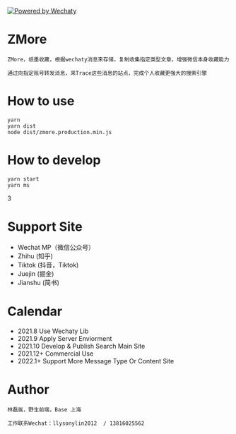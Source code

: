 [![Powered by Wechaty](https://img.shields.io/badge/Powered%20By-Wechaty-brightgreen.svg)](https://wechaty.js.org)

# ZMore
```text
ZMore，纸墨收藏，根据wechaty消息来存储，复制收集指定类型文章，增强微信本身收藏能力

通过向指定账号转发消息，来Trace这些消息的站点，完成个人收藏更强大的搜索引擎
```

# How to use
```text
yarn
yarn dist
node dist/zmore.production.min.js
```

# How to develop
```text
yarn start
yarn ms
```
3
# Support Site
- Wechat MP（微信公众号）
- Zhihu (知乎)
- Tiktok (抖音，Tiktok)
- Juejin (掘金)
- Jianshu (简书)

# Calendar
- 2021.8 Use Wechaty Lib
- 2021.9 Apply Server Enviorment
- 2021.10 Develop & Publish Search Main Site
- 2021.12+ Commercial Use
- 2022.1+ Support More Message Type Or Content Site

# Author
```text
林磊胤，野生前端，Base 上海

工作联系Wechat：llysonylin2012  / 13816025562
```
